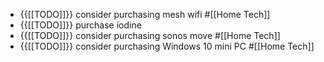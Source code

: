 - {{[[TODO]]}} consider purchasing mesh wifi #[[Home Tech]]
- {{[[TODO]]}} purchase iodine
- {{[[TODO]]}}  consider purchasing sonos move #[[Home Tech]]
- {{[[TODO]]}} consider purchasing Windows 10 mini PC #[[Home Tech]]

